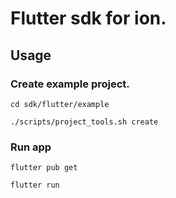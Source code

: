 # Flutter sdk for ion.

## Usage

### Create example project.
`cd sdk/flutter/example`

`./scripts/project_tools.sh create`

### Run app

`flutter pub get`

`flutter run`
